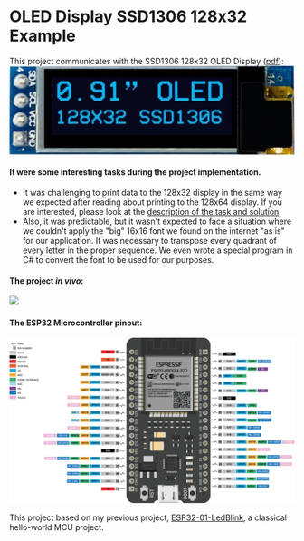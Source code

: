 # OLED Display SSD1306 128x32 Example

This project communicates with the SSD1306 128x32 OLED Display ([pdf](docs/SSD1306.pdf)):<br>
![ 128x32 OLED Display view.](docs/display.png)


#### It were some interesting tasks during the project implementation.
- It was challenging to print data to the 128x32 display in the same way we expected after reading about printing to the 128x64 display. If you are interested, please look at the [description of the task and solution](docs/Ch01_LostBits.md).<br>
- Also, it was predictable, but it wasn't expected to face a situation where we couldn't apply the "big" 16x16 font we found on the internet "as is" for our application. It was necessary to transpose every quadrant of every letter in the proper sequence. We even wrote a special program in C# to convert the font to be used for our purposes.

#### The project *in vivo*:<br>
![](docs/oled.gif)


#### The ESP32 Microcontroller pinout:<br>

![The device description.](docs/pinout.png)

This project based on my previous project, [ESP32-01-LedBlink](https://github.com/K-S-K/ESP32-01-LedBlink), a classical hello-world MCU project.
